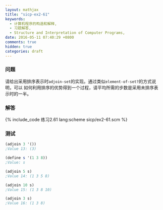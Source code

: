 ```yaml
---
layout: mathjax
title: "sicp-ex2-61"
keywords:
  - 计算机程序的构造和解释,
  - 习题解答,
  - Structure and Interpretation of Computer Programs,
date: 2016-05-11 07:40:29 +0800
comments: true
hidden: true
categories: draft
---
```


### 问题

请给出采用排序表示时`adjoin-set`的实现。通过类似`element-of-set?`的方式说明，可以
如何利用排序的优势得到一个过程，请平均所需的步数是采用未排序表示时的一半。

### 解答

{% include_code 练习2.61 lang:scheme sicp/ex2-61.scm %}

### 测试

``` scheme
(adjoin 3 '())
;Value 13: (3)

(define s '(1 3 8))
;Value: s

(adjoin 5 s)
;Value 14: (1 3 5 8)

(adjoin 10 s)
;Value 15: (1 3 8 10)

(adjoin 3 s)
;Value 16: (1 3 8)
```

